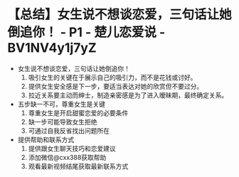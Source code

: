 # 【总结】女生说不想谈恋爱，三句话让她倒追你！ - P1 - 楚儿恋爱说 - BV1NV4y1j7yZ

-   女生说不想谈恋爱，三句话让她倒追你！
    1.  吸引女生的关键在于展示自己的吸引力，而不是花钱或讨好。
    2.  提供女生安全感是下一步，要适当表达对她的欣赏但不要过分。
    3.  拉近关系要主动而绅士，制造亲密感是为了进入暧昧期，最终确定关系。
-   五步缺一不可，尊重女生是关键
    1.  尊重女生是开启甜蜜恋爱的必要条件
    2.  缺一步可能导致女生拒绝
    3.  可通过自我反省找出问题所在
-   提供帮助和联系方式
    1.  提供跟女生聊天技巧和恋爱建议
    2.  添加微信@cxx388获取帮助
    3.  观看最新视频结尾获取最新联系方式